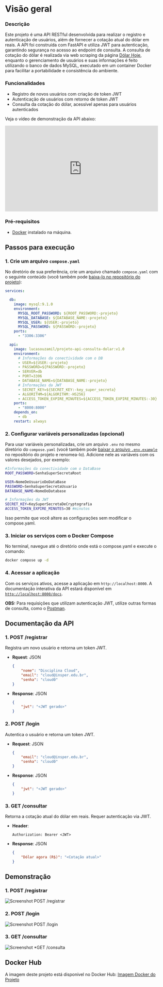 
# Visão geral

### Descrição

Este projeto é uma API RESTful desenvolvida para realizar o registro e autenticação de usuários, além de fornecer a cotação atual do dólar em reais. A API foi construída com FastAPI e utiliza JWT para autenticação, garantindo segurança no acesso ao endpoint de consulta. A consulta de cotação do dólar é realizada via web scraping da página [Dólar Hoje](https://dolarhoje.com/), enquanto o gerenciamento de usuários e suas informações é feito utilizando o banco de dados MySQL, executado em um container Docker para facilitar a portabilidade e consistência do ambiente.

### Funcionalidades

- Registro de novos usuários com criação de token JWT
- Autenticação de usuários com retorno de token JWT
- Consulta da cotação do dólar, acessível apenas para usuários autenticados

Veja o vídeo de demonstração da API abaixo:

<div style="position: relative; padding-top: 56.25%; /* 16:9 Aspect Ratio */ height: 0; overflow: hidden;">
  <iframe src="https://www.youtube.com/embed/AdvA5T4O6kY" frameborder="0" allow="accelerometer; autoplay; clipboard-write; encrypted-media; gyroscope; picture-in-picture" allowfullscreen style="position: absolute; top: 0; left: 0; width: 100%; height: 100%;"></iframe>
</div>

### Pré-requisitos

- [Docker](https://www.docker.com/) instalado na máquina.

## Passos para execução

### 1. Crie um arquivo  `compose.yaml`

No diretório de sua preferência, crie um arquivo chamado `compose.yaml` com o seguinte conteúdo (você também pode [baixa-lo no repositório do projeto](https://github.com/lucasouzamil/projeto-nuvem/blob/main/compose.yaml)):

```yaml
services:

  db:
    image: mysql:9.1.0
    environment:
      MYSQL_ROOT_PASSWORD: ${ROOT_PASSWORD:-projeto}
      MYSQL_DATABASE: ${DATABASE_NAME:-projeto}
      MYSQL_USER: ${USER:-projeto}
      MYSQL_PASSWORD: ${PASSWORD:-projeto}
    ports:
      - "3306:3306"

  api:
    image: lucasouzamil/projeto-api-consulta-dolar:v1.0
    environment:
      # Informações da conectividade com o DB
      - USER=${USER:-projeto}
      - PASSWORD=${PASSWORD:-projeto}
      - SERVER=db
      - PORT=3306
      - DATABASE_NAME=${DATABASE_NAME:-projeto}
      # Informações da JWT
      - SECRET_KEY=${SECRET_KEY:-key_super_secreta}
      - ALGORITHM=${ALGORITHM:-HS256}
      - ACCESS_TOKEN_EXPIRE_MINUTES=${ACCESS_TOKEN_EXPIRE_MINUTES:-30}
    ports:
      - "8000:8000"
    depends_on:
      - db
    restart: always
```

### 2. Configurar variáveis personalizadas (opcional)

Para usar variáveis personalizadas, crie um arquivo `.env` no mesmo diretório do `compose.yaml` (você também pode [baixar o arquivo `.env.example`](https://github.com/lucasouzamil/projeto-nuvem/blob/main/.env.example) no repositório do projeto e renomea-lo). Adicione nele as variáveis com os valores desejados, por exemplo:

```bash
#Informações da conectividade com o DataBase
ROOT_PASSWORD=SenhaSuperSecretaRoot

USER=NomeDeUsuarioDoDataBase
PASSWORD=SenhaSuperSecretaUsuario
DATABASE_NAME=NomeDoDatabase

# Informações da JWT
SECRET_KEY=KeySuperSecretaDeCryptografia
ACCESS_TOKEN_EXPIRE_MINUTES=30 #minutos
```

Isso permite que você altere as configurações sem modificar o compose.yaml.

### 3. Iniciar os serviços com o Docker Compose

No terminal, navegue até o diretório onde está o compose.yaml e execute o comando:

```bash
docker compose up -d
```

### 4. Acessar a aplicação

Com os serviços ativos, acesse a aplicação em `http://localhost:8000`. A documentação interativa da API estará disponível em [`http://localhost:8000/docs`](http://localhost:8000/docs).

**OBS:** Para requisições que utilizam autenticação JWT, utilize outras formas de consulta, como o [Postman](https://www.postman.com/).

## Documentação da API

### 1. **POST /registrar**

   Registra um novo usuário e retorna um token JWT.

- **Rquest**: JSON
    
    ```json
    {
        "nome": "Disciplina Cloud",
        "email": "cloud@insper.edu.br",
        "senha": "cloud0"
    }
    ```

- **Response**: JSON

    ```json
    {
        "jwt": "<JWT gerado>"
    }
    ```

### 2. **POST /login**

   Autentica o usuário e retorna um token JWT.

- **Request**: JSON
    ```json
    {
        "email": "cloud@insper.edu.br",
        "senha": "cloud0"
    }
    ```

- **Response**: JSON
    ```json
    {
        "jwt": "<JWT gerado>"
    }
    ```

### 3. **GET /consultar**

   Retorna a cotação atual do dólar em reais. Requer autenticação via JWT.

- **Header**:

    ```
    Authorization: Bearer <JWT>
    ```

- **Response**: JSON
    ```json
    {
        "Dólar agora (R$)": "<Cotação atual>"
    }
    ```

## Demonstração

### 1. **POST /registrar**

![Screenshot POST /registrar](./img/teste-registrar.png)

### 2. **POST /login**

![Screenshot POST /login](./img/teste-login.png)

### 3. **GET /consultar**

![Screenshot *GET /consulta](./img/teste-consultar.png)

## Docker Hub

A imagem deste projeto está disponível no Docker Hub: [Imagem Docker do Projeto](https://hub.docker.com/r/lucasouzamil/projeto-api-consulta-dolar)